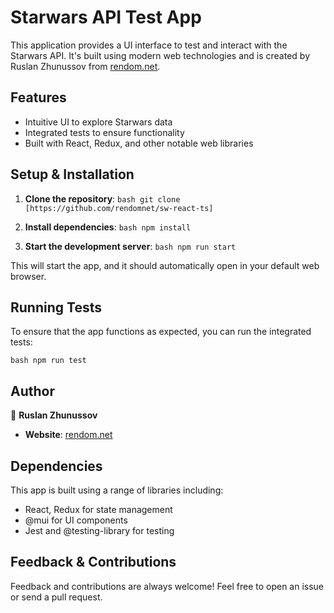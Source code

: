 # Starwars API Test App

This application provides a UI interface to test and interact with the Starwars API. It's built using modern web technologies and is created by Ruslan Zhunussov from [rendom.net](http://rendom.net).

## Features

- Intuitive UI to explore Starwars data
- Integrated tests to ensure functionality
- Built with React, Redux, and other notable web libraries

## Setup & Installation

1. **Clone the repository**:
   `bash
git clone [https://github.com/rendomnet/sw-react-ts]
`

2. **Install dependencies**:
   `bash
npm install
`

3. **Start the development server**:
   `bash
npm run start
`

This will start the app, and it should automatically open in your default web browser.

## Running Tests

To ensure that the app functions as expected, you can run the integrated tests:

`bash
npm run test
`

## Author

👤 **Ruslan Zhunussov**

- **Website**: [rendom.net](http://rendom.net)

## Dependencies

This app is built using a range of libraries including:

- React, Redux for state management
- @mui for UI components
- Jest and @testing-library for testing

## Feedback & Contributions

Feedback and contributions are always welcome! Feel free to open an issue or send a pull request.
